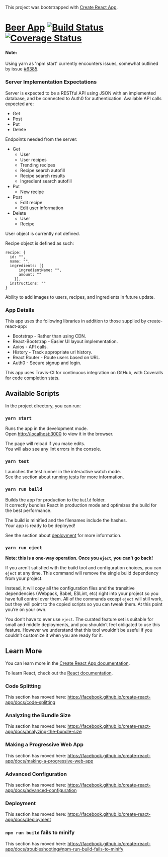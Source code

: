 This project was bootstrapped with [Create React App](https://github.com/facebook/create-react-app).

# [Beer App](https://wcschoonover.github.io/beer/public) [![Build Status](https://travis-ci.com/wcschoonover/beer.svg?branch=master)](https://travis-ci.com/wcschoonover/beer) [![Coverage Status](https://coveralls.io/repos/github/wcschoonover/beer/badge.svg?branch=master&kill_cache=1)](https://coveralls.io/github/wcschoonover/beer?branch=master&kill_cache=1)
#### Note:
Using yarn as 'npm start' currently encounters issues, somewhat outlined by issue [#6385](https://github.com/facebook/create-react-app/issues/6385).

### Server Implementation Expectations
Server is expected to be a RESTful API using JSON with an implemented database, and be connected to Auth0 for authentication.
Available API calls expected are:
* Get
* Post
* Put
* Delete

Endpoints needed from the server:
* Get
  * User
  * User recipes
  * Trending recipes
  * Recipe search autofill
  * Recipe search results
  * Ingredient search autofill
* Put
  * New recipe
* Post
  * Edit recipe
  * Edit user information
* Delete
  * User
  * Recipe
  
User object is currently not defined.

Recipe object is defined as such:

```
recipe: {
  id: "",
  name: "",
  ingredients: [{
      ingredientName: "",
      amount: ""
    }],
  instructions: ""
}
```

Ability to add images to users, recipes, and ingredients in future update.

### App Details
This app uses the following libraries in addition to those supplied by create-react-app:
* Bootstrap - Rather than using CDN.
* React-Bootstrap - Easier UI layout implementation.
* Axios - API calls.
* History - Track appropriate url history.
* React Router - Route users based on URL.
* Auth0 - Secure signup and login.

This app uses Travis-CI for continuous integration on GitHub, with Coveralls for code completion stats.

## Available Scripts

In the project directory, you can run:

### `yarn start`

Runs the app in the development mode.<br>
Open [http://localhost:3000](http://localhost:3000) to view it in the browser.

The page will reload if you make edits.<br>
You will also see any lint errors in the console.

### `yarn test`

Launches the test runner in the interactive watch mode.<br>
See the section about [running tests](https://facebook.github.io/create-react-app/docs/running-tests) for more information.

### `yarn run build`

Builds the app for production to the `build` folder.<br>
It correctly bundles React in production mode and optimizes the build for the best performance.

The build is minified and the filenames include the hashes.<br>
Your app is ready to be deployed!

See the section about [deployment](https://facebook.github.io/create-react-app/docs/deployment) for more information.

### `yarn run eject`

**Note: this is a one-way operation. Once you `eject`, you can’t go back!**

If you aren’t satisfied with the build tool and configuration choices, you can `eject` at any time. This command will remove the single build dependency from your project.

Instead, it will copy all the configuration files and the transitive dependencies (Webpack, Babel, ESLint, etc) right into your project so you have full control over them. All of the commands except `eject` will still work, but they will point to the copied scripts so you can tweak them. At this point you’re on your own.

You don’t have to ever use `eject`. The curated feature set is suitable for small and middle deployments, and you shouldn’t feel obligated to use this feature. However we understand that this tool wouldn’t be useful if you couldn’t customize it when you are ready for it.

## Learn More

You can learn more in the [Create React App documentation](https://facebook.github.io/create-react-app/docs/getting-started).

To learn React, check out the [React documentation](https://reactjs.org/).

### Code Splitting

This section has moved here: https://facebook.github.io/create-react-app/docs/code-splitting

### Analyzing the Bundle Size

This section has moved here: https://facebook.github.io/create-react-app/docs/analyzing-the-bundle-size

### Making a Progressive Web App

This section has moved here: https://facebook.github.io/create-react-app/docs/making-a-progressive-web-app

### Advanced Configuration

This section has moved here: https://facebook.github.io/create-react-app/docs/advanced-configuration

### Deployment

This section has moved here: https://facebook.github.io/create-react-app/docs/deployment

### `npm run build` fails to minify

This section has moved here: https://facebook.github.io/create-react-app/docs/troubleshooting#npm-run-build-fails-to-minify

